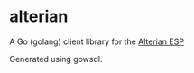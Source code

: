 # alterian

A Go (golang) client library for the [Alterian ESP](https://www.alterian.com/)

Generated using gowsdl.
